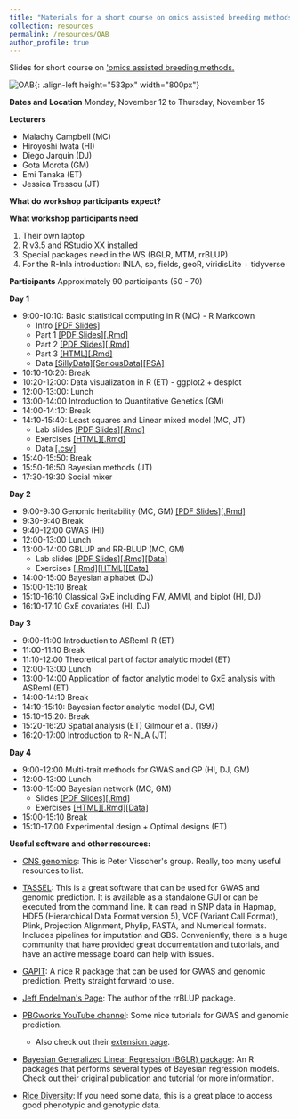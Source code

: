 ```yaml
---
title: "Materials for a short course on omics assisted breeding methods"
collection: resources
permalink: /resources/OAB
author_profile: true
---
```


Slides for short course on ['omics assisted breeding methods.](https://sites.google.com/ut-biomet.org/statistical-methods-ws/)

![OAB](http://malachycampbell.github.io/images/OAB.jpeg){: .align-left height="533px" width="800px"}


**Dates and Location**
  Monday, November 12 to Thursday, November 15

**Lecturers**
  - Malachy Campbell (MC)
  - Hiroyoshi Iwata (HI)
  - Diego Jarquin (DJ)
  - Gota Morota (GM)
  - Emi Tanaka (ET)
  - Jessica Tressou (JT)

**What do workshop participants expect?**


**What workshop participants need**
  1. Their own laptop
  2. R v3.5 and RStudio XX installed
  3. Special packages need in the WS (BGLR, MTM, rrBLUP)
  4. For the R-Inla introduction: INLA, sp, fields, geoR, viridisLite + tidyverse

**Participants**
  Approximately 90 participants (50 - 70)

**Day 1**
  - 9:00-10:10: Basic statistical computing in R (MC) - R Markdown
     - Intro [[PDF Slides]](https://github.com/malachycampbell/StatisticalMethodsforOmicsAssistedBreeding/blob/master/IntroToR/Intro.pdf)
     - Part 1 [[PDF Slides]](https://github.com/malachycampbell/StatisticalMethodsforOmicsAssistedBreeding/blob/master/IntroToR/IntroToR1.pdf)[[.Rmd]](https://github.com/malachycampbell/StatisticalMethodsforOmicsAssistedBreeding/blob/master/IntroToR/IntroToR1.Rmd)
     - Part 2 [[PDF Slides]](https://github.com/malachycampbell/StatisticalMethodsforOmicsAssistedBreeding/blob/master/IntroToR/IntroToR2.pdf)[[.Rmd]](https://github.com/malachycampbell/StatisticalMethodsforOmicsAssistedBreeding/blob/master/IntroToR/IntroToR2.Rmd)
     - Part 3 [[HTML]](https://htmlpreview.github.io/?https://github.com/malachycampbell/StatisticalMethodsforOmicsAssistedBreeding/blob/master/IntroToR/IntroToR3.html)[[.Rmd]](https://github.com/malachycampbell/StatisticalMethodsforOmicsAssistedBreeding/blob/master/IntroToR/IntroToR3.Rmd)
     - Data [[SillyData]](https://github.com/malachycampbell/StatisticalMethodsforOmicsAssistedBreeding/blob/master/IntroToR/SillyData.csv)[[SeriousData]](https://github.com/malachycampbell/StatisticalMethodsforOmicsAssistedBreeding/blob/master/IntroToR/SeriousData.csv)[[PSA]](https://github.com/malachycampbell/StatisticalMethodsforOmicsAssistedBreeding/blob/master/IntroToR/PSA.cleaned.csv)
  - 10:10-10:20: Break
  - 10:20-12:00: Data visualization in R (ET) - ggplot2 + desplot
  - 12:00-13:00: Lunch 
  - 13:00-14:00 Introduction to Quantitative Genetics (GM)
  - 14:00-14:10: Break
  - 14:10-15:40: Least squares and Linear mixed model (MC, JT)
    - Lab slides [[PDF Slides]](https://github.com/malachycampbell/StatisticalMethodsforOmicsAssistedBreeding/blob/master/OLS.MM/OLS_MM_LabSlides.pdf)[[.Rmd]](https://github.com/malachycampbell/StatisticalMethodsforOmicsAssistedBreeding/blob/master/OLS.MM/OLS_MM_LabSlides.Rmd)
    - Exercises [[HTML]](https://htmlpreview.github.io/?https://github.com/malachycampbell/StatisticalMethodsforOmicsAssistedBreeding/blob/master/OLS.MM/OLS_MM_Ex.html)[[.Rmd]](https://github.com/malachycampbell/StatisticalMethodsforOmicsAssistedBreeding/blob/master/OLS.MM/OLS_MM_Ex.Rmd)
    - Data [[.csv]](https://github.com/malachycampbell/StatisticalMethodsforOmicsAssistedBreeding/blob/master/OLS.MM/MaizeRILs.csv)
  - 15:40-15:50: Break
  - 15:50-16:50 Bayesian methods (JT)
  - 17:30-19:30 Social mixer 


**Day 2**
  - 9:00-9:30 Genomic heritability (MC, GM) [[PDF Slides]](https://github.com/malachycampbell/StatisticalMethodsforOmicsAssistedBreeding/blob/master/GenomicHeritability/GenomicHerit_10-31.pdf)[[.Rmd]](https://github.com/malachycampbell/StatisticalMethodsforOmicsAssistedBreeding/blob/master/GenomicHeritability/GenomicHerit_10-31.Rmd)
  - 9:30-9:40 Break
  - 9:40-12:00 GWAS (HI)
  - 12:00-13:00 Lunch
  - 13:00-14:00 GBLUP and RR-BLUP (MC, GM)
    - Lab slides [[PDF Slides]](https://github.com/malachycampbell/StatisticalMethodsforOmicsAssistedBreeding/tree/master/gBLUP_rrBLUP/gBLUP_RRBLUP_LabSlides.pdf)[[.Rmd]](https://github.com/malachycampbell/StatisticalMethodsforOmicsAssistedBreeding/tree/master/gBLUP_rrBLUP/gBLUP_RRBLUP_LabSlides.Rmd)[[Data]](https://github.com/malachycampbell/StatisticalMethodsforOmicsAssistedBreeding/tree/master/gBLUP_rrBLUP/SpindellData.zip)
    - Exercises [[.Rmd]](https://github.com/malachycampbell/StatisticalMethodsforOmicsAssistedBreeding/tree/master/gBLUP_rrBLUP/gBLUPrrBLUP_LabEx.Rmd)[[HTML]](https://htmlpreview.github.io/?https://github.com/malachycampbell/StatisticalMethodsforOmicsAssistedBreeding/tree/master/gBLUP_rrBLUP/gBLUPrrBLUP_LabEx.html)[[Data]](https://github.com/malachycampbell/StatisticalMethodsforOmicsAssistedBreeding/tree/master/gBLUP_rrBLUP/ZhaoData.zip)
  - 14:00-15:00 Bayesian alphabet (DJ)
  - 15:00-15:10 Break
  - 15:10-16:10 Classical GxE including FW, AMMI, and biplot (HI, DJ)
  - 16:10-17:10 GxE covariates (HI, DJ)

**Day 3**
  - 9:00-11:00 Introduction to ASReml-R (ET)
  - 11:00-11:10 Break
  - 11:10-12:00 Theoretical part of factor analytic model (ET)
  - 12:00-13:00 Lunch
  - 13:00-14:00 Application of factor analytic model to GxE analysis with ASReml (ET)
  - 14:00-14:10 Break
  - 14:10-15:10: Bayesian factor analytic model (DJ, GM)
  - 15:10-15:20: Break
  - 15:20-16:20 Spatial analysis (ET) Gilmour et al. (1997)
  - 16:20-17:00 Introduction to R-INLA (JT)

**Day 4**
  - 9:00-12:00 Multi-trait methods for GWAS and GP (HI, DJ, GM)
  - 12:00-13:00 Lunch 
  - 13:00-15:00 Bayesian network (MC, GM) 
      - Slides [[PDF Slides]](https://github.com/malachycampbell/StatisticalMethodsforOmicsAssistedBreeding/blob/master/BN/BN_lec.pdf)[[.Rmd]](https://github.com/malachycampbell/StatisticalMethodsforOmicsAssistedBreeding/blob/master/BN/BN_lec.Rmd)
      - Exercises [[HTML]](https://htmlpreview.github.io/?https://github.com/malachycampbell/StatisticalMethodsforOmicsAssistedBreeding/blob/master/BN/BN_ex.html)[[.Rmd]](https://github.com/malachycampbell/StatisticalMethodsforOmicsAssistedBreeding/blob/master/BN/BN_ex.Rmd)[[Data]](https://github.com/malachycampbell/StatisticalMethodsforOmicsAssistedBreeding/blob/master/BN/Data.zip)
  - 15:00-15:10 Break
  - 15:10-17:00 Experimental design + Optimal designs (ET)


**Useful software and other resources:**
- [CNS genomics](http://cnsgenomics.com/software.html): This is Peter Visscher's group. Really, too many useful resources to list. 

- [TASSEL](http://www.maizegenetics.net/tassel): This is a great software that can be used for GWAS and genomic prediction. It is available as a standalone GUI or can be executed from the command line. It can read in SNP data in Hapmap, HDF5 (Hierarchical Data Format version 5), VCF (Variant Call Format), Plink, Projection Alignment, Phylip, FASTA, and Numerical formats. Includes pipelines for imputation and GBS. Conveniently, there is a huge community that have provided great documentation and tutorials, and have an active message board can help with issues.

- [GAPIT](http://www.zzlab.net/GAPIT/): A nice R package that can be used for GWAS and genomic prediction. Pretty straight forward to use.

- [Jeff Endelman's Page](https://potatobreeding.cals.wisc.edu/software/): The author of the rrBLUP package.

- [PBGworks YouTube channel](https://www.youtube.com/plantbreedgenomics): Some nice tutorials for GWAS and genomic prediction.
    - Also check out their [extension page](https://articles.extension.org/plant_breeding_genomics).
  
- [Bayesian Generalized Linear Regression (BGLR) package](https://cran.r-project.org/web/packages/BGLR/index.html): An R packages that performs several types of Bayesian regression models. Check out their original [publication](https://www.ncbi.nlm.nih.gov/pmc/articles/PMC4196607/) and [tutorial](http://bglr.r-forge.r-project.org/BGLR-tutorial.pdf) for more information.

- [Rice Diversity](http://ricediversity.org/): If you need some data, this is a great place to access good phenotypic and genotypic data. 

